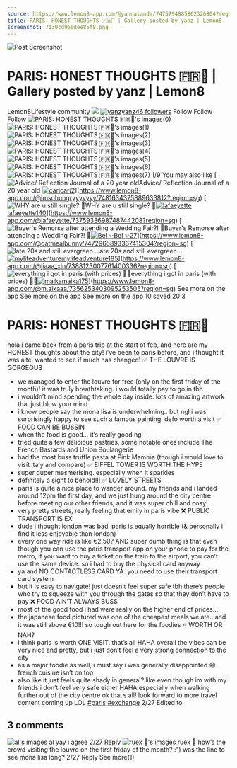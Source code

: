 ```yaml
---
source: https://www.lemon8-app.com/@yannalanda/7475794885862326804?region=sg
title: PARIS: HONEST THOUGHTS 🇫🇷👀 | Gallery posted by yanz | Lemon8
screenshot: 7130cd960dee85f8.png
---
```



![Post Screenshot](7130cd960dee85f8.png)
# PARIS: HONEST THOUGHTS 🇫🇷👀 | Gallery posted by yanz | Lemon8
[](https://www.lemon8-app.com/feed/foryou?region=sg)
Lemon8Lifestyle community
[](https://www.lemon8-app.com/search/sug?region=sg)![](https://lemon8.onelink.me/FMQw?pid=website_direct&af_force_dp=false&af_dp=snssdk2657%3A%2F%2Farticle_detail_page%3Fgroup_id%3D7475794885862326804%26pid%3Dwebsite_direct&retargeting=true&ab_version=73512074&af_web_dp=https%3A%2F%2Fplay.google.com%2Fstore%2Fapps%2Fdetails%3Fid%3Dcom.bd.nproject&amp_extra=%7B%22seo_page_id%22%3A%221103797785436400168%22%2C%22traffic_type%22%3A%22website_direct%22%2C%22web_id%22%3A%227481735273257223687%22%2C%22enter_position%22%3A%22smart_banner%22%2C%22enter_page_id%22%3A%227475794885862326804%22%2C%22enter_page_type%22%3A%22article%22%7D)
[![yanz](https://p16-lemon8-sign-sg.tiktokcdn.com/tos-alisg-i-sdweummd6v-sg/a9f538c2f49741d9985a36a1c5f9658c~tplv-sdweummd6v-shrink:120:0:q75.webp?lk3s=66c60501&source=feed_user&x-expires=1744588800&x-signature=S9eKrQZg4gzz1RXJ7MIqFuAMYIc%3D)](https://www.lemon8-app.com/@yannalanda?region=sg)[yanz46 followers](https://www.lemon8-app.com/@yannalanda?region=sg)
Follow
Follow
Follow
![PARIS: HONEST THOUGHTS 🇫🇷👀's images\(0\)](https://p16-lemon8-sign-sg.tiktokcdn.com/tos-alisg-v-a3e477-sg/ocQegAMAs7TfncMeVWLf8oFfUyZtnQAAA0uKSP~tplv-sdweummd6v-wap-logo-v1:QHlhbm5hbGFuZGE=:1080:0.webp?lk3s=66c60501&source=wap_large_logo_image&x-expires=1744588800&x-signature=OJ6brPF2r47KqRojk9SDXJxBCYw%3D)
![PARIS: HONEST THOUGHTS 🇫🇷👀's images\(1\)](https://p16-lemon8-sign-sg.tiktokcdn.com/tos-alisg-v-a3e477-sg/o4QGefAMspnutSMqKMyMN6AnIFAlfUAIfAeLsd~tplv-sdweummd6v-wap-logo-v1:QHlhbm5hbGFuZGE=:1080:0.webp?lk3s=66c60501&source=wap_large_logo_image&x-expires=1744588800&x-signature=Ivvmd%2FXg0z9wAtBOluyz8OfXoac%3D)
![PARIS: HONEST THOUGHTS 🇫🇷👀's images\(2\)](https://p16-lemon8-sign-sg.tiktokcdn.com/tos-alisg-v-a3e477-sg/oEdMULqtIQFIAEf6ufeyOAnnsAfOeGApMALlSc~tplv-sdweummd6v-wap-logo-v1:QHlhbm5hbGFuZGE=:1080:0.webp?lk3s=66c60501&source=wap_large_logo_image&x-expires=1744588800&x-signature=s2JBZh3bZKkYhVBU6yCGKCi0KcA%3D)
![PARIS: HONEST THOUGHTS 🇫🇷👀's images\(3\)](https://p16-lemon8-sign-sg.tiktokcdn.com/tos-alisg-v-a3e477-sg/owlfseAqfFfItdV1MnQAUMyenpMAFLIGA6ASQu~tplv-sdweummd6v-wap-logo-v1:QHlhbm5hbGFuZGE=:1080:0.webp?lk3s=66c60501&source=wap_large_logo_image&x-expires=1744588800&x-signature=sYt4GdFhVKgIDJgj1IXwc0iODt4%3D)
![PARIS: HONEST THOUGHTS 🇫🇷👀's images\(4\)](https://p16-lemon8-sign-sg.tiktokcdn.com/tos-alisg-v-a3e477-sg/oMYt6FLfUIGanMAnySAAefIqefQMstpMAAludS~tplv-sdweummd6v-wap-logo-v1:QHlhbm5hbGFuZGE=:1080:0.webp?lk3s=66c60501&source=wap_large_logo_image&x-expires=1744588800&x-signature=6uWc3EW0IyX9WmZXWdAtankMvRI%3D)
![PARIS: HONEST THOUGHTS 🇫🇷👀's images\(5\)](https://p16-lemon8-sign-sg.tiktokcdn.com/tos-alisg-v-a3e477-sg/oUFIpd6lIqMtAYfSUfNGeMUsynnLAAuAAcjeQf~tplv-sdweummd6v-wap-logo-v1:QHlhbm5hbGFuZGE=:1080:0.webp?lk3s=66c60501&source=wap_large_logo_image&x-expires=1744588800&x-signature=bsc5Ks6gB96Z9G%2B8UkUn82hFLWk%3D)
![PARIS: HONEST THOUGHTS 🇫🇷👀's images\(6\)](https://p16-lemon8-sign-sg.tiktokcdn.com/tos-alisg-v-a3e477-sg/oQefFMUdQAuWS6qtInAfZMntAsLlMAefNApGyI~tplv-sdweummd6v-wap-logo-v1:QHlhbm5hbGFuZGE=:1080:0.webp?lk3s=66c60501&source=wap_large_logo_image&x-expires=1744588800&x-signature=UvEBCzxIGW8FSONmV5090dGvW%2Fc%3D)
![PARIS: HONEST THOUGHTS 🇫🇷👀's images\(7\)](https://p16-lemon8-sign-sg.tiktokcdn.com/tos-alisg-v-a3e477-sg/oEUfnqyIAfspAQMI4SLendFGAYAMAMVleuft6M~tplv-sdweummd6v-wap-logo-v1:QHlhbm5hbGFuZGE=:1080:0.webp?lk3s=66c60501&source=wap_large_logo_image&x-expires=1744588800&x-signature=rTXbH5Bac5VxJ1C9ZQa77Gqc%2B1E%3D)
1/9
You may also like
[![Advice/ Reflection Journal of a 20 year old ](https://p16-lemon8-sign-sg.tiktokcdn.com/tos-alisg-v-a3e477-sg/okEBAqAUXrnIfCYArDDBQEloQ1HtE6FgAio9eu~tplv-sdweummd6v-shrink:640:0:q50.webp?lk3s=66c60501&source=seo_middle_feed_list&x-expires=1773532800&x-signature=LekeAU2J5D0x0Y7WGLZ6gH6ET7Y%3D)Advice/ Reflection Journal of a 20 year old [![cari](https://p16-lemon8-sign-sg.tiktokcdn.com/user-avatar-alisg/e962b9590aa609c8eaa359af9c2363fc~tplv-sdweummd6v-shrink:120:0:q75.jpeg?lk3s=66c60501&source=feed_user&x-expires=1744588800&x-signature=RlfzJrRZcatTYZ6GVuJxGjuUOqI%3D)cari2](https://www.lemon8-app.com/@imsohungryyyyyyy?region=sg)](https://www.lemon8-app.com/@imsohungryyyyyyy/7481634375889633812?region=sg)
[![WHY are u still single? 🫢](https://p16-lemon8-sign-sg.tiktokcdn.com/tos-alisg-v-a3e477-sg/oolk3cIuPiBAVTYBBHAl6y7lE2iP6VxAAZBvb~tplv-sdweummd6v-shrink:640:0:q50.webp?lk3s=66c60501&source=seo_middle_feed_list&x-expires=1773532800&x-signature=UfRLENED5NuUSxS7C1oSOBUMCZY%3D)WHY are u still single? 🫢[![lafaeyette](https://p16-lemon8-sign-sg.tiktokcdn.com/user-avatar-alisg/49310a82c08f3adceedfa124dd4c2c4e~tplv-sdweummd6v-shrink:120:0:q75.jpeg?lk3s=66c60501&source=feed_user&x-expires=1744588800&x-signature=A5st5FqaRuyaoBei2PebiC7o1Wk%3D)lafaeyette140](https://www.lemon8-app.com/@lafaeyette?region=sg)](https://www.lemon8-app.com/@lafaeyette/7375933698748744208?region=sg)
[![Buyer's Remorse after attending a Wedding Fair?! 💐](https://p16-lemon8-sign-sg.tiktokcdn.com/tos-alisg-v-a3e477-sg/oYFy1EUZUUA1REInCtFfBCgNJSBAsNEMtADe9t~tplv-sdweummd6v-shrink:640:0:q50.webp?lk3s=66c60501&source=seo_middle_feed_list&x-expires=1773532800&x-signature=XHasudroNi8wAxjeGSHKYfyhIHQ%3D)Buyer's Remorse after attending a Wedding Fair?! 💐[![Bel ✨](https://p16-lemon8-sign-sg.tiktokcdn.com/user-avatar-alisg/faaabe65d02c7ea60704cb7175fad6d9~tplv-sdweummd6v-shrink:120:0:q75.jpeg?lk3s=66c60501&source=feed_user&x-expires=1744588800&x-signature=smLRBJN55JDbMEoh%2FkH8FEevYqg%3D)Bel ✨27](https://www.lemon8-app.com/@oatmealbunny?region=sg)](https://www.lemon8-app.com/@oatmealbunny/7472965893367415304?region=sg)
[![late 20s and still evergreen...](https://p16-lemon8-sign-sg.tiktokcdn.com/tos-alisg-v-a3e477-sg/ogKH2zA1QCmie3DrBEIAL9cvphZgtiEBAZQCVf~tplv-sdweummd6v-shrink:640:0:q50.webp?lk3s=66c60501&source=seo_middle_feed_list&x-expires=1773532800&x-signature=Lp%2BHigy%2BNpVX1WAtG82mjAAku6Q%3D)late 20s and still evergreen...[![mylifeadventure](https://p16-lemon8-sign-sg.tiktokcdn.com/user-avatar-alisg/b7029e6531f798a9d3ab83d4efa46812~tplv-sdweummd6v-shrink:120:0:q75.jpeg?lk3s=66c60501&source=feed_user&x-expires=1744588800&x-signature=5MtasUDQMwpy4P8vGxi7GxyujMo%3D)mylifeadventure185](https://www.lemon8-app.com/@jiaaa_xin?region=sg)](https://www.lemon8-app.com/@jiaaa_xin/7388123007761400336?region=sg)
[![everything i got in paris \(with prices\) 🫶🏻](https://p16-lemon8-sign-sg.tiktokcdn.com/tos-alisg-v-a3e477-sg/oYK7DLvg1QJV5ABftEVSteAe6AIlMEGAMIcbAL~tplv-sdweummd6v-shrink:640:0:q50.webp?lk3s=66c60501&source=seo_middle_feed_list&x-expires=1773532800&x-signature=muMoUVp9jqBhFJ4q0QRnpxs1Q3I%3D)everything i got in paris (with prices) 🫶🏻[![maika](https://p16-lemon8-sign-sg.tiktokcdn.com/user-avatar-alisg/11a707d06ce83e777eb352cb16c69cae~tplv-sdweummd6v-shrink:120:0:q75.jpeg?lk3s=66c60501&source=feed_user&x-expires=1744588800&x-signature=VNW4fBI7hU8IJJWFT0y2sjYsm5k%3D)maika175](https://www.lemon8-app.com/@m.aikaaa?region=sg)](https://www.lemon8-app.com/@m.aikaaa/7356253403095253505?region=sg)
See more on the app
See more on the app
See more on the app
10 saved
20
3
# PARIS: HONEST THOUGHTS 🇫🇷👀
hola i came back from a paris trip at the start of feb, and here are my HONEST thoughts about the city!
i’ve been to paris before, and i thought it was aite. wanted to see if much has changed!
✅ THE LOUVRE IS GORGEOUS
- we managed to enter the louvre for free (only on the first friday of the month)! it was truly breathtaking. i would totally pay to go in tbh
- i wouldn’t mind spending the whole day inside. lots of amazing artwork that just blow your mind
- i know people say the mona lisa is underwhelming.. but ngl i was surprisingly happy to see such a famous painting. defo worth a visit
✅ FOOD CAN BE BUSSIN
- when the food is good… it’s really good ngl
- tried quite a few delicious pastries, some notable ones include The French Bastards and Union Boulangerie
- had the most buss truffle pasta at Pink Mamma (though i would love to visit italy and compare)
✅ EIFFEL TOWER IS WORTH THE HYPE
- super duper mesmerising. especially when it sparkles
- definitely a sight to behold!!! 
✅ LOVELY STREETS
- paris is quite a nice place to wander around. my friends and i landed around 12pm the first day, and we just hung around the city centre before meeting our other friends, and it was super chill and cosy!
- very pretty streets, really feeling that emily in paris vibe
❌ PUBLIC TRANSPORT IS EX
- dude i thought london was bad. paris is equally horrible (& personally i find it less enjoyable than london)
- every one way ride is like €2.50? AND super dumb thing is that even though you can use the paris transport app on your phone to pay for the metro, if you want to buy a ticket on the train to the airport, you can’t use the same device. so i had to buy the physical card anyway
- ya and NO CONTACTLESS CARD YA. you need to use their transport card system
- but it is easy to navigate! just doesn’t feel super safe tbh there’s people who try to squeeze with you through the gates so that they don’t have to pay
❌ FOOD AIN’T ALWAYS BUSS
- most of the good food i had were really on the higher end of prices…
- the japanese food pictured was one of the cheapest meals we ate.. and it was still above €10!!! so tough out here for the foodies
⭐️ WORTH OR NAH? 
- i think paris is worth ONE VISIT. that’s all HAHA overall the vibes can be very nice and pretty, but i just don’t feel a very strong connection to the city
- as a major foodie as well, i must say i was generally disappointed 😅 french cuisine isn’t on top
- also like it just feels quite shady in general? like even though im with my friends i don’t feel very safe either HAHA especially when walking further out of the city centre
ok that’s all! look forward to more travel content coming up LOL
[#paris](https://www.lemon8-app.com/topic/7199953620581695493?region=sg) [#exchange](https://www.lemon8-app.com/topic/7136465467002601473?region=sg)
2/27 Edited to
## 3 comments
[![al's images](https://p16-lemon8-sign-sg.tiktokcdn.com/user-avatar-alisg/ab53508f0ad6e09e626e917856754ec6.png~tplv-sdweummd6v-shrink:1200:0:q75.webp?lk3s=d32e6450&source=ui_avatar&x-expires=1744588800&x-signature=PiD1R8suFPZU6U5mkVwtag7rq44%3D)](https://www.lemon8-app.com/@vainvinegar?region=sg)
[al](https://www.lemon8-app.com/@vainvinegar?region=sg)
yay i agree
2/27
Reply
[![ruex 🍚's images](https://p16-lemon8-sign-sg.tiktokcdn.com/user-avatar-alisg/9693deeabbdea64a3303375ffac105df~tplv-sdweummd6v-shrink:1200:0:q75.webp?lk3s=d32e6450&source=ui_avatar&x-expires=1744588800&x-signature=XStijqgWkIPGbGyhYeB9xSD%2BSRI%3D)](https://www.lemon8-app.com/@xueeeeeereererr?region=sg)
[ruex 🍚](https://www.lemon8-app.com/@xueeeeeereererr?region=sg)
how’s the crowd visiting the louvre on the first friday of the month? :”) was the line to see mona lisa long?
2/27
Reply
See more(1)
#